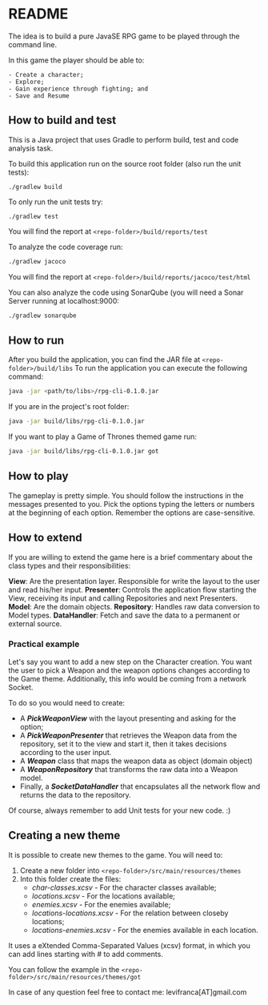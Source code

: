 # README #

The idea is to build a pure JavaSE RPG game to be played through the command line.

In this game the player should be able to:

	- Create a character;
	- Explore;
	- Gain experience through fighting; and
	- Save and Resume
	

## How to build and test

This is a Java project that uses Gradle to perform build, test and code analysis task. 

To build this application run on the source root folder (also run the unit tests):
```
./gradlew build
```


To only run the unit tests try:
```
./gradlew test
```


You will find the report at `<repo-folder>/build/reports/test`

To analyze the code coverage run:
```sh
./gradlew jacoco
```

You will find the report at `<repo-folder>/build/reports/jacoco/test/html`

You can also analyze the code using SonarQube (you will need a Sonar Server running at localhost:9000:
```sh
./gradlew sonarqube
```


## How to run

After you build the application, you can find the JAR file at `<repo-folder>/build/libs`
To run the application you can execute the following command:
```sh
java -jar <path/to/libs>/rpg-cli-0.1.0.jar
```


If you are in the project's root folder:
```sh
java -jar build/libs/rpg-cli-0.1.0.jar
```

If you want to play a Game of Thrones themed game run:
```sh
java -jar build/libs/rpg-cli-0.1.0.jar got
```

## How to play

The gameplay is pretty simple. You should follow the instructions in the messages presented to you. Pick the options typing the letters or numbers at the beginning of each option. Remember the options are case-sensitive.

## How to extend

If you are willing to extend the game here is a brief commentary about the class types and their responsibilities:

**View**: Are the presentation layer. Responsible for write the layout to the user and read his/her input.
**Presenter**: Controls the application flow starting the View, receiving its input and calling Repositories and next Presenters.
**Model**: Are the domain objects.
**Repository**: Handles raw data conversion to Model types.
**DataHandler**: Fetch and save the data to a permanent or external source.

### Practical example
Let's say you want to add a new step on the Character creation. You want the user to pick a Weapon and the weapon options changes according to the Game theme. Additionally, this info would be coming from a network Socket.

To do so you would need to create:
* A **_PickWeaponView_** with the layout presenting and asking for the option;
* A **_PickWeaponPresenter_** that retrieves the Weapon data from the repository, set it to the view and start it, then it takes decisions according to the user input.
* A **_Weapon_** class that maps the weapon data as object (domain object)
* A **_WeaponRepository_** that transforms the raw data into a Weapon model.
* Finally, a **_SocketDataHandler_** that encapsulates all the network flow and returns the data to the repository.

Of course, always remember to add Unit tests for your new code. :)

## Creating a new theme

It is possible to create new themes to the game. You will need to:
1. Create a new folder into `<repo-folder>/src/main/resources/themes`
2. Into this folder create the files:
	* _char-classes.xcsv_ - For the character classes available; 
	* _locations.xcsv_ - For the locations available; 
	* _enemies.xcsv_ - For the enemies available; 
	* _locations-locations.xcsv_ - For the relation between closeby locations; 
	* _locations-enemies.xcsv_ - For the enemies available in each location.


It uses a eXtended Comma-Separated Values (xcsv) format, in which you can add lines starting with # to add comments.

You can follow the example in the `<repo-folder>/src/main/resources/themes/got`

In case of any question feel free to contact me: levifranca[AT]gmail.com